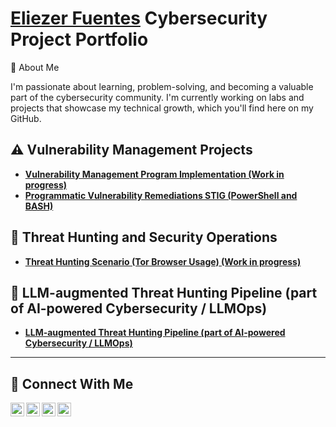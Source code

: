 # <a href="https://www.linkedin.com/in/eliezerfuentes/"> Eliezer Fuentes</a> Cybersecurity Project Portfolio 

👋 About Me

I'm passionate about learning, problem-solving, and becoming a valuable part of the cybersecurity community. I'm currently working on labs and projects that showcase my technical growth, which you'll find here on my GitHub.


## ⚠️ Vulnerability Management Projects

- **[Vulnerability Management Program Implementation (Work in progress)](https://github.com/enak223/vulnerability-management-program)**
- **[Programmatic Vulnerability Remediations STIG (PowerShell and BASH)](https://github.com/enak223/enak223/tree/main/STIGS)**

## 🚨 Threat Hunting and Security Operations

- **[Threat Hunting Scenario (Tor Browser Usage) (Work in progress)](https://github.com/enak223/threat-hunting-scenario-tor)**

## 🚨 LLM-augmented Threat Hunting Pipeline (part of AI-powered Cybersecurity / LLMOps)

- **[LLM-augmented Threat Hunting Pipeline (part of AI-powered Cybersecurity / LLMOps)](https://github.com/enak223/threat-hunting-scenario-tor)**

<hr/>

## 🤳 Connect With Me

[<img align="left" alt="___________ | YouTube" width="22px" src="https://cdn.jsdelivr.net/npm/simple-icons@v3/icons/youtube.svg" />][youtube]
[<img align="left" alt="___________ | Twitter" width="22px" src="https://cdn.jsdelivr.net/npm/simple-icons@v3/icons/twitter.svg" />][twitter]
[<img align="left" alt="___________ | LinkedIn" width="22px" src="https://cdn.jsdelivr.net/npm/simple-icons@v3/icons/linkedin.svg" />][linkedin]
[<img align="left" alt="___________ | Instagram" width="22px" src="https://cdn.jsdelivr.net/npm/simple-icons@v3/icons/instagram.svg" />][instagram]

[twitter]: https://twitter.com/EliezerFF85
[youtube]: https://www.youtube.com/@eliezerfuentes1598
[instagram]: https://www.instagram.com/___________
[linkedin]: https://linkedin.com/in/eliezerfuentes

<!--
<img width="35" alt="image" src="https://github.com/user-attachments/assets/2f41c7cd-5ea8-4475-b451-a37161b6c3fb"> 
<img width="35" alt="image" src="https://github.com/user-attachments/assets/77649969-9910-4994-8b96-74a116cfb2a8">
-->
